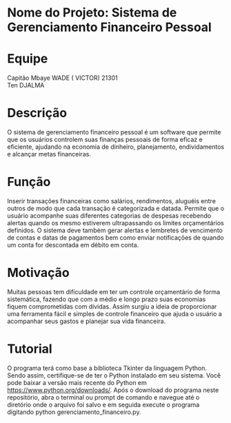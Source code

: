# Nome do Projeto: Sistema de Gerenciamento Financeiro Pessoal
# Equipe
Capitão Mbaye WADE ( VICTOR)  21301                                                                                                                                     
Ten DJALMA 
# Descrição
O sistema de gerenciamento financeiro pessoal é um software que permite que os usuários controlem suas finanças pessoais de forma eficaz e eficiente, ajudando na economia de dinheiro, planejamento, endividamentos e alcançar metas financeiras.
# Função
Inserir transações financeiras como salários, rendimentos, aluguéis entre outros de modo que cada transação é categorizada e datada.
Permite que o usuário acompanhe suas diferentes categorias de despesas recebendo alertas quando os mesmo estiverem ultrapassando os limites orçamentários definidos.
O sistema deve também gerar alertas e lembretes de vencimento de contas e datas de pagamentos bem como enviar notificações de quando um conta for descontada em débito em conta.
# Motivação
Muitas pessoas tem dificuldade em ter um controle orçamentário de forma sistemática, fazendo que com a médio e longo prazo suas economias fiquem comprometidas com dívidas.
Assim surgiu a ideia de proporcionar uma ferramenta fácil e simples de controle financeiro que ajuda o usuário a acompanhar seus gastos e planejar sua vida financeira.
# Tutorial
O programa terá como base a biblioteca Tkinter da linguagem Python. Sendo assim, certifique-se de ter o Python instalado em seu sistema. Você pode baixar a versão mais recente do Python em https://www.python.org/downloads/. Após o download do programa neste repositório, abra o terminal ou prompt de comando e navegue até o diretório onde o arquivo foi salvo e em seguida execute o programa digitando python gerenciamento_financeiro.py.
